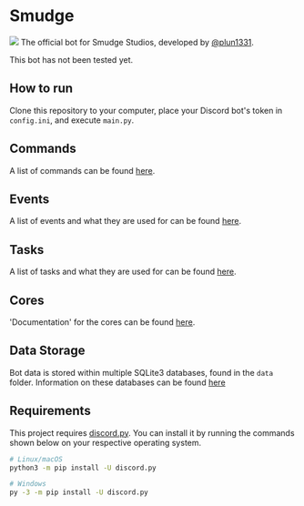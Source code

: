 # Smudge
![](https://github-readme-stats.vercel.app/api/pin/?username=Smudge-Studios&repo=smudge&theme=cobalt)
The official bot for Smudge Studios, developed by [@plun1331](https://plun1331.github.io).

This bot has not been tested yet.

## How to run
Clone this repository to your computer, place your Discord bot's token in `config.ini`, and execute `main.py`.

## Commands
A list of commands can be found [here](https://github.com/Smudge-Studios/smudge/blob/main/commands/README.md).

## Events
A list of events and what they are used for can be found [here](https://github.com/Smudge-Studios/smudge/blob/main/events/README.md).

## Tasks
A list of tasks and what they are used for can be found [here](https://github.com/Smudge-Studios/smudge/blob/main/tasks/README.md).

## Cores
'Documentation' for the cores can be found [here](https://github.com/Smudge-Studios/smudge/blob/main/core/README.md).

## Data Storage
Bot data is stored within multiple SQLite3 databases, found in the `data` folder. Information on these databases can be found [here](https://github.com/Smudge-Studios/smudge/blob/main/data/README.md)

## Requirements
This project requires [discord.py](https://github.com/Rapptz/discord.py). You can install it by running the commands shown below on your respective operating system.
```sh
# Linux/macOS
python3 -m pip install -U discord.py

# Windows
py -3 -m pip install -U discord.py
```

